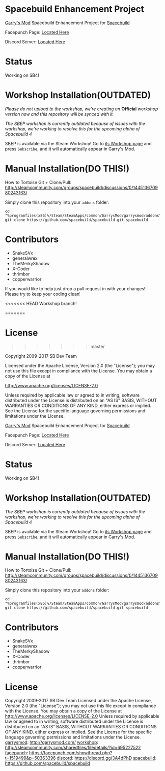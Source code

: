 Spacebuild Enhancement Project
==========

[Garry's Mod][garrysmod] Spacebuild Enhancement Project for [Spacebuild][spacebuild]

Facepunch Page: [Located Here][facepunch]

Discord Server: [Located Here][discord]


# Status

Working on SB4!
 
 
# Workshop Installation(OUTDATED)

*Please do not upload to the workshop, we're creating an* **Official** *workshop version now and this repository will be synced with it.*

*The SBEP workshop is currently outdated because of issues with the workshop, we're working to resolve this for the upcoming alpha of Spacebuild 4*

SBEP is available via the Steam Workshop! Go to [its Workshop page][workshop] and press `Subscribe`, and it will automatically appear in Garry's Mod.


# Manual Installation(DO THIS!)

How to Tortoise Git + Clone/Pull: http://steamcommunity.com/groups/spacebuild/discussions/0/144513670980243163/

Simply clone this repository into your `addons` folder:

    cd "%programfiles(x86)%/Steam/SteamApps/common/GarrysMod/garrysmod/addons"
    git clone https://github.com/spacebuild/spacebuild.git spacebuild


Contributors
===========
-   SnakeSVx
-   generalwrex
-   TheMerkyShadow
-   X-Coder
-   thrimbor
-   copperwarrior

If you would like to help just drop a pull request in with your changes! 
Please try to keep your coding clean!


<<<<<<< HEAD
Workshop branch!
 
 
=======
# License
>>>>>>> master

Copyright 2009-2017 SB Dev Team

Licensed under the Apache License, Version 2.0 (the "License"); you may not use this file except in compliance with the License. You may obtain a copy of the License at

http://www.apache.org/licenses/LICENSE-2.0

Unless required by applicable law or agreed to in writing, software distributed under the License is distributed on an "AS IS" BASIS, WITHOUT WARRANTIES OR CONDITIONS OF ANY KIND, either express or implied. See the License for the specific language governing permissions and limitations under the License.

[garrysmod]: <http://garrysmod.com/>
[workshop]: <http://steamcommunity.com/sharedfiles/filedetails/?id=695227522>
[facepunch]: <https://facepunch.com/showthread.php?t=1519499&p=50363396>
[discord]: <https://discord.gg/3A4dPhD>
[spacebuild]: <https://github.com/spacebuild/spacebuild>
[Garry's Mod][garrysmod] Spacebuild Enhancement Project for [Spacebuild][spacebuild]

Facepunch Page: [Located Here][facepunch]

Discord Server: [Located Here][discord]


# Status

Working on SB4!
 
 
# Workshop Installation(OUTDATED)
*The SBEP workshop is currently outdated because of issues with the workshop, we're working to resolve this for the upcoming alpha of Spacebuild 4*

SBEP is available via the Steam Workshop! Go to [its Workshop page][workshop] and press `Subscribe`, and it will automatically appear in Garry's Mod.


# Manual Installation(DO THIS!)

How to Tortoise Git + Clone/Pull: http://steamcommunity.com/groups/spacebuild/discussions/0/144513670980243163/

Simply clone this repository into your `addons` folder:

    cd "%programfiles(x86)%/Steam/SteamApps/common/GarrysMod/garrysmod/addons"
    git clone https://github.com/spacebuild/spacebuild.git spacebuild


Contributors
===========
-   SnakeSVx
-   generalwrex
-   TheMerkyShadow
-   X-Coder
-   thrimbor
-   copperwarrior
# License

Copyright 2009-2017 SB Dev Team
Licensed under the Apache License, Version 2.0 (the "License"); you may not use this file except in compliance with the License. You may obtain a copy of the License at
http://www.apache.org/licenses/LICENSE-2.0
Unless required by applicable law or agreed to in writing, software distributed under the License is distributed on an "AS IS" BASIS, WITHOUT WARRANTIES OR CONDITIONS OF ANY KIND, either express or implied. See the License for the specific language governing permissions and limitations under the License.
[garrysmod]: <http://garrysmod.com/>
[workshop]: <http://steamcommunity.com/sharedfiles/filedetails/?id=695227522>
[facepunch]: <https://facepunch.com/showthread.php?t=1519499&p=50363396>
[discord]: <https://discord.gg/3A4dPhD>
[spacebuild]: <https://github.com/spacebuild/spacebuild>

